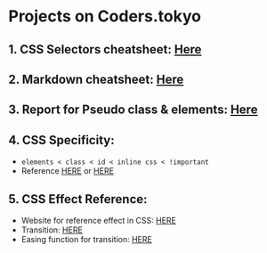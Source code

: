 # Projects on Coders.tokyo

## 1. CSS Selectors cheatsheet: [Here](https://gist.github.com/magicznyleszek/809a69dd05e1d5f12d01)
## 2. Markdown cheatsheet: [Here](https://github.com/adam-p/markdown-here/wiki/Markdown-Cheatsheet)
## 3. Report for Pseudo class & elements: [Here](https://paper.dropbox.com/doc/Pseudo-class-elements--AU_3VEH79kC5eIiMjMGt6xTiAg-oXaHQuCCnWYj9Z7xDOXxf)
## 4. CSS Specificity:
- `elements < class < id < inline css < !important`
- Reference [HERE](http://cssspecificity.com/) or [HERE](https://specificity.keegan.st/)
## 5. CSS Effect Reference:
- Website for reference effect in CSS: [HERE](https://tympanus.net/codrops/)
- Transition: [HERE](https://www.w3schools.com/css/css3_transitions.asp)
- Easing function for transition: [HERE](https://easings.net/)